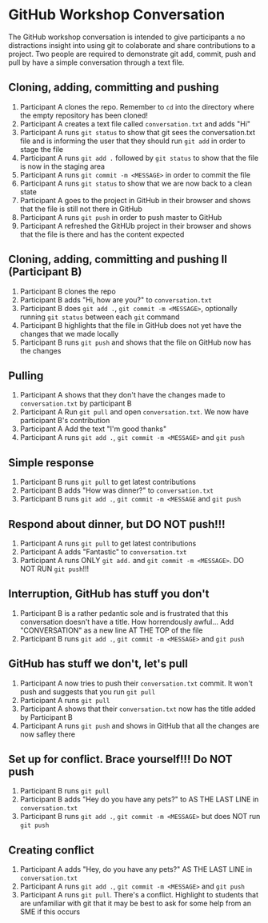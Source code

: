 # GitHub Workshop Conversation
The GitHub workshop conversation is intended to give participants a no distractions insight into using git to colaborate and share contributions to a project. Two people are required to demonstrate git add, commit, push and pull by have a simple conversation through a text file.

## Cloning, adding, committing and pushing
1. Participant A clones the repo. Remember to `cd` into the directory where the empty repository has been cloned!
2. Participant A creates a text file called `conversation.txt` and adds "Hi"
3. Participant A runs `git status` to show that git sees the conversation.txt file and is informing the user that they should run `git add` in order to stage the file
4. Participant A runs `git add .` followed by `git status` to show that the file is now in the staging area
5. Participant A runs `git commit -m <MESSAGE>` in order to commit the file
6. Participant A runs `git status` to show that we are now back to a clean state
7. Participant A goes to the project in GitHub in their browser and shows that the file is still not there in GitHub
8. Participant A runs `git push` in order to push master to GitHub
9. Participant A refreshed the GitHUb project in their browser and shows that the file is there and has the content expected

## Cloning, adding, committing and pushing II (Participant B)
1. Participant B clones the repo
2. Participant B adds "Hi, how are you?" to `conversation.txt`
3. Participant B does `git add .`, `git commit -m <MESSAGE>`, optionally running `git status` between each `git` command
4. Participant B highlights that the file in GitHub does not yet have the changes that we made locally
5. Participant B runs `git push` and shows that the file on GitHub now has the changes

## Pulling
1. Participant A shows that they don't have the changes made to `conversation.txt` by participant B
2. Participant A Run `git pull` and open `conversation.txt`. We now have participant B's contribution
3. Participant A Add the text "I'm good thanks"
4. Participant A runs `git add .`, `git commit -m <MESSAGE>` and `git push`

## Simple response
1. Participant B runs `git pull` to get latest contributions
2. Participant B adds "How was dinner?" to `conversation.txt`
3. Participant B runs `git add .`, `git commit -m <MESSAGE` and  `git push`

## Respond about dinner, but DO NOT push!!!
1. Participant A runs `git pull` to get latest contributions
2. Participant A adds "Fantastic" to `conversation.txt`
3. Participant A runs ONLY `git add.` and `git commit -m <MESSAGE>`. DO NOT RUN `git push`!!!

## Interruption, GitHub has stuff you don't
1. Participant B is a rather pedantic sole and is frustrated that this conversation doesn't have a title. How horrendously awful... Add "CONVERSATION" as a new line AT THE TOP of the file
2. Participant B runs `git add .`, `git commit -m <MESSAGE>` and `git push`

## GitHub has stuff we don't, let's pull
1. Participant A now tries to push their `conversation.txt` commit. It won't push and suggests that you run `git pull`
2. Participant A runs `git pull`
3. Participant A shows that their `conversation.txt` now has the title added by Participant B
4. Participant A runs `git push` and shows in GitHub that all the changes are now safley there

## Set up for conflict. Brace yourself!!! Do NOT push
1. Participant B runs `git pull`
2. Participant B adds "Hey do you have any pets?" to  AS THE LAST LINE in `conversation.txt`
3. Participant B runs `git add .`, `git commit -m <MESSAGE>` but does NOT run `git push`

## Creating conflict
1. Participant A adds "Hey, do you have any pets?" AS THE LAST LINE in `conversation.txt`
2. Participant A runs `git add .`, `git commit -m <MESSAGE>` and `git push`
3. Participant A runs `git pull`. There's a conflict. Highlight to students that are unfamiliar with git that it may be best to ask for some help from an SME if this occurs
